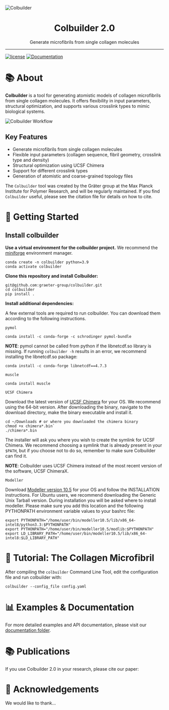![Colbuilder](https://github.com/user-attachments/assets/ea9609dc-9b11-4335-8d9d-a4d1bc9298cb)

<div align="center">
    <h1>Colbuilder 2.0</h1>
    <p>Generate microfibrils from single collagen molecules</p>
</div>

---

[![license](https://img.shields.io/badge/License-Apache%202.0-blue.svg)](http://www.apache.org/licenses/LICENSE-2.0)
[![Documentation](https://img.shields.io/badge/docs-latest-brightgreen.svg)](https://github.com/graeter-group/colbuilder/tree/debora-monego-patch-1/docs)

# 📚 About

**Colbuilder** is a tool for generating atomistic models of collagen microfibrils from single collagen molecules. It offers flexibility in input parameters, structural optimization, and supports various crosslink types to mimic biological systems.

![Colbuilder Workflow](https://github.com/user-attachments/assets/ccbdfbdf-a78e-407c-899d-4ecc67f7cd07)

## Key Features

- Generate microfibrils from single collagen molecules
- Flexible input parameters (collagen sequence, fibril geometry, crosslink type and density)
- Structural optimization using UCSF Chimera
- Support for different crosslink types
- Generation of atomistic and coarse-grained topology files

The `Colbuilder` tool was created by the Gräter group at the Max Planck Institute for Polymer Research, and will be regularly maintained.
If you find `Colbuilder` useful, please see the citation file for details on how to cite.

# 🚀 Getting Started

## Install colbuilder

**Use a virtual environment for the colbuilder project.** We recommend the [miniforge](https://github.com/conda-forge/miniforge) environment manager.

    conda create -n colbuilder python=3.9
    conda activate colbuilder

**Clone this repository and install Colbuilder:**

    git@github.com:graeter-group/colbuilder.git
    cd colbuilder
    pip install .

**Install additional dependencies:**

A few external tools are required to run colbuilder. You can download them according to the following instructions.

`pymol`

    conda install -c conda-forge -c schrodinger pymol-bundle

**NOTE**: pymol cannot be called from python if the libnetcdf.so library is missing. If running `colbuilder -h` results in an error, we recommend installing the libnetcdf.so package:

    conda install -c conda-forge libnetcdf==4.7.3

`muscle`

    conda install muscle

`UCSF Chimera`

Download the latest version of [UCSF Chimera](https://www.cgl.ucsf.edu/chimera/download.html) for your OS. We recommend using the 64-bit version. After downloading the binary, navigate to the download directory, make the binary executable and install it. 

    cd ~/Downloads # or where you downloaded the chimera binary
    chmod +x chimera*.bin`
    ./chimera*.bin

The installer will ask you where you wish to create the symlink for UCSF Chimera. We recommend choosing a symlink that is already present in your `$PATH`, but if you choose not to do so, remember to make sure Colbuilder can find it.

**NOTE**: Colbuilder uses UCSF Chimera instead of the most recent version of the software, UCSF ChimeraX. 

`Modeller`

Download [Modeller version 10.5](https://salilab.org/modeller/download_installation.html) for your OS and follow the INSTALLATION instructions. For Ubuntu users, we recommend downloading the Generic Unix Tarball version. During installation you will be asked where to install modeller. Please make sure you add this location and the following PYTHONPATH environment variable values to your bashrc file:

    export PYTHONPATH="/home/user/bin/modeller10.5/lib/x86_64-intel8/python3.3:$PYTHONPATH"
    export PYTHONPATH="/home/user/bin/modeller10.5/modlib:$PYTHONPATH"
    export LD_LIBRARY_PATH="/home/user/bin/modeller10.5/lib/x86_64-intel8:$LD_LIBRARY_PATH"

# 📖 Tutorial: The Collagen Microfibril

After compiling the `colbuilder` Command Line Tool, edit the configuration file and run colbuilder with:

    colbuilder --config_file config.yaml

# 📊 Examples & Documentation

For more detailed examples and API documentation, please visit our [documentation folder](https://github.com/graeter-group/colbuilder/tree/debora-monego-patch-1/docs).

# 📚 Publications

If you use Colbuilder 2.0 in your research, please cite our paper:

# 🙏 Acknowledgements

We would like to thank...
